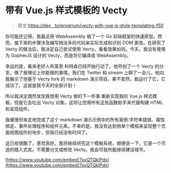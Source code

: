 # 带有 Vue.js 样式模板的 Vecty

> 原文:[https://dev . to/progrium/vecty-with-vue js-style-templating-f50](https://dev.to/progrium/vecty-with-vuejs-style-templating-f50)

你可能还记得，我最近用 WebAssembly 做了一个 Go 前端框架的快速原型。然而，接下来的步骤涉及编写相当多的代码来实际生成和识别 DOM 更改。在研究了 Vecty 的做法后，我决定自己尝试使用 Vecty，看看效果如何。今天，我没有使用为 GopherJS 设计的 Vecty，而是将它编译成 WebAssembly。

幸运的是，看来老好人布莱恩·科特森已经开始行动了。他开创了一个 Vecty 的分支，做了我理论上你能做的事情。我们在 Twitter 和 stream 上聊了一会儿，他向我展示了他基于 Vecty fork 的 markdown 演示项目。果不其然，我运行了它，它成功了。这就是我今天的全部计划！

所以我决定偶然发现我想用 Vecty 做的下一件事:重新实现我的 Vue.js 样式模板，但是它会吐出 Vecty 对象。这将让您用所有这些函数助手来代替构建 HTML 和呈现组件。

我缓慢但肯定地完成了这个 markdown 演示示例中的所有案例:字符串插值、属性绑定、事件处理程序和组件元素。不幸的是，我没有达到用单个模板来呈现整个页面视图组件的地步，但我已经没有时间了。

这已经很酷了，感觉真好。我将继续研究这个模板系统，顺便说一下，它是一个可选的插入式库。不需要分叉或修改 Vecty。我会尽我所能继续建设城市。

[https://www.youtube.com/embed/7svQTQklPds](https://www.youtube.com/embed/7svQTQklPds)